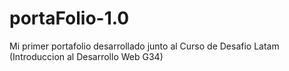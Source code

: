# portaFolio-1.0
Mi primer portafolio desarrollado junto al Curso de Desafio Latam (Introduccion al Desarrollo Web G34)
